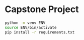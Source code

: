 # Capstone Project

```bash
python -m venv ENV
source ENV/bin/activate
pip install -r requirements.txt
```